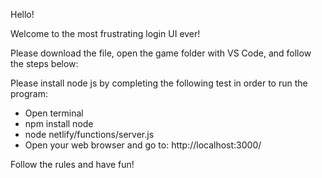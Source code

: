 Hello!

Welcome to the most frustrating login UI ever!

Please download the file, open the game folder with VS Code, and follow the steps below:

Please install node js by completing the following test in order to run the program:
- Open terminal
- npm install node
- node netlify/functions/server.js
- Open your web browser and go to: http://localhost:3000/

Follow the rules and have fun!
